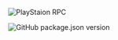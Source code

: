 ![PlayStaion RPC](https://media.discordapp.net/attachments/614157499398094858/614164223840485420/flamingtext_com_1566498537_945740565.png)
<div>
  <img alt="GitHub package.json version" src="https://img.shields.io/github/package-json/v/EvilBrain/PlayStationRPC?style=flat-square">
